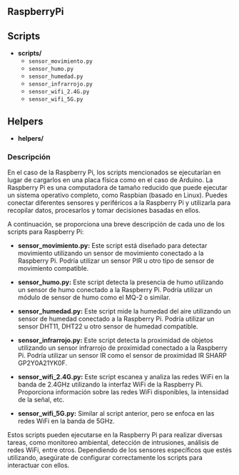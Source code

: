RaspberryPi
-----------------

## Scripts

- **scripts/**
  - `sensor_movimiento.py`
  - `sensor_humo.py`
  - `sensor_humedad.py`
  - `sensor_infrarrojo.py`
  - `sensor_wifi_2.4G.py`
  - `sensor_wifi_5G.py`

## Helpers

- **helpers/**

### Descripción

En el caso de la Raspberry Pi, los scripts mencionados se ejecutarían en lugar de cargarlos en una placa física como en el caso de Arduino. La Raspberry Pi es una computadora de tamaño reducido que puede ejecutar un sistema operativo completo, como Raspbian (basado en Linux). Puedes conectar diferentes sensores y periféricos a la Raspberry Pi y utilizarla para recopilar datos, procesarlos y tomar decisiones basadas en ellos.

A continuación, se proporciona una breve descripción de cada uno de los scripts para Raspberry Pi:

- **sensor_movimiento.py:** Este script está diseñado para detectar movimiento utilizando un sensor de movimiento conectado a la Raspberry Pi. Podría utilizar un sensor PIR u otro tipo de sensor de movimiento compatible.

- **sensor_humo.py:** Este script detecta la presencia de humo utilizando un sensor de humo conectado a la Raspberry Pi. Podría utilizar un módulo de sensor de humo como el MQ-2 o similar.

- **sensor_humedad.py:** Este script mide la humedad del aire utilizando un sensor de humedad conectado a la Raspberry Pi. Podría utilizar un sensor DHT11, DHT22 u otro sensor de humedad compatible.

- **sensor_infrarrojo.py:** Este script detecta la proximidad de objetos utilizando un sensor infrarrojo de proximidad conectado a la Raspberry Pi. Podría utilizar un sensor IR como el sensor de proximidad IR SHARP GP2Y0A21YK0F.

- **sensor_wifi_2.4G.py:** Este script escanea y analiza las redes WiFi en la banda de 2.4GHz utilizando la interfaz WiFi de la Raspberry Pi. Proporciona información sobre las redes WiFi disponibles, la intensidad de la señal, etc.

- **sensor_wifi_5G.py:** Similar al script anterior, pero se enfoca en las redes WiFi en la banda de 5GHz.

Estos scripts pueden ejecutarse en la Raspberry Pi para realizar diversas tareas, como monitoreo ambiental, detección de intrusiones, análisis de redes WiFi, entre otros. Dependiendo de los sensores específicos que estés utilizando, asegúrate de configurar correctamente los scripts para interactuar con ellos.

